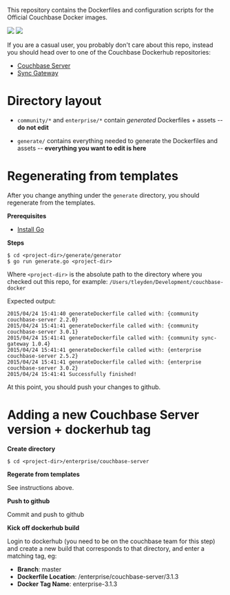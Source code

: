 
This repository contains the Dockerfiles and configuration scripts for the Official Couchbase Docker images.

[![](https://images.microbadger.com/badges/image/keyax/couchbase_core.svg)](https://microbadger.com/images/keyax/couchbase_core "Get your own image badge on microbadger.com")   [![](https://images.microbadger.com/badges/version/keyax/couchbase_core.svg)](https://microbadger.com/images/keyax/couchbase_core "Get your own version badge on microbadger.com")  

If you are a casual user, you probably don't care about this repo, instead you should head over to one of the Couchbase Dockerhub repositories:

* [Couchbase Server](https://hub.docker.com/r/couchbase/server/)
* [Sync Gateway](https://hub.docker.com/r/couchbase/sync-gateway)

# Directory layout

* `community/*` and `enterprise/*` contain *generated* Dockerfiles + assets -- **do not edit**

* `generate/` contains everything needed to generate the Dockerfiles and assets -- **everything you want to edit is here**

# Regenerating from templates

After you change anything under the `generate` directory, you should regenerate from the templates.

**Prerequisites**

* [Install Go](https://golang.org/doc/install)

**Steps**

```
$ cd <project-dir>/generate/generator
$ go run generate.go <project-dir>
```

Where `<project-dir>` is the absolute path to the directory where you checked out this repo, for example: `/Users/tleyden/Development/couchbase-docker`

Expected output:

```
2015/04/24 15:41:40 generateDockerfile called with: {community couchbase-server 2.2.0}
2015/04/24 15:41:41 generateDockerfile called with: {community couchbase-server 3.0.1}
2015/04/24 15:41:41 generateDockerfile called with: {community sync-gateway 1.0.4}
2015/04/24 15:41:41 generateDockerfile called with: {enterprise couchbase-server 2.5.2}
2015/04/24 15:41:41 generateDockerfile called with: {enterprise couchbase-server 3.0.2}
2015/04/24 15:41:41 Successfully finished!
```

At this point, you should push your changes to github.

# Adding a new Couchbase Server version + dockerhub tag

**Create directory**

```
$ cd <project-dir>/enterprise/couchbase-server
```

**Regerate from templates**

See instructions above.

**Push to github**

Commit and push to github

**Kick off dockerhub build**

Login to dockerhub (you need to be on the couchbase team for this step) and create a new build that corresponds to that directory, and enter a matching tag, eg:

* **Branch**: master
* **Dockerfile Location**: /enterprise/couchbase-server/3.1.3
* **Docker Tag Name**: enterprise-3.1.3
